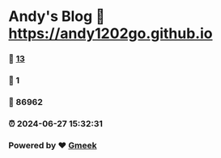 # Andy's Blog :link: https://andy1202go.github.io 
### :page_facing_up: [13](https://andy1202go.github.io/tag.html) 
### :speech_balloon: 1 
### :hibiscus: 86962 
### :alarm_clock: 2024-06-27 15:32:31 
### Powered by :heart: [Gmeek](https://github.com/Meekdai/Gmeek)
